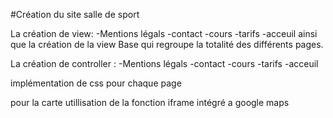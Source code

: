 #Création du site salle de sport 

La création de view:
-Mentions légals
-contact
-cours
-tarifs
-acceuil
ainsi que la création de la view Base qui regroupe la totalité des différents pages.

La création de controller :
-Mentions légals
-contact
-cours
-tarifs
-acceuil 

implémentation de css pour chaque page 

pour la carte utillisation de la fonction iframe intégré a google maps
